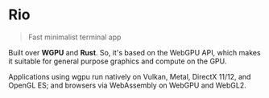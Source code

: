 # Rio

> Fast minimalist terminal app

Built over **WGPU** and **Rust**. So, it's based on the WebGPU API, which makes it suitable for general purpose graphics and compute on the GPU.

Applications using wgpu run natively on Vulkan, Metal, DirectX 11/12, and OpenGL ES; and browsers via WebAssembly on WebGPU and WebGL2.
